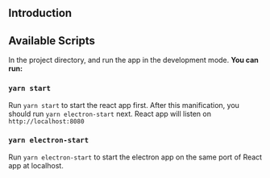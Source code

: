 ## Introduction


## Available Scripts

In the project directory, and run the app in the development mode. <b>You can run:</b>

### `yarn start`
Run `yarn start` to start the react app first. After this manification, you should run `yarn electron-start` next.
React app will listen on `http://localhost:8080`

### `yarn electron-start`
Run `yarn electron-start` to start the electron app on
the same port of React app at localhost.

